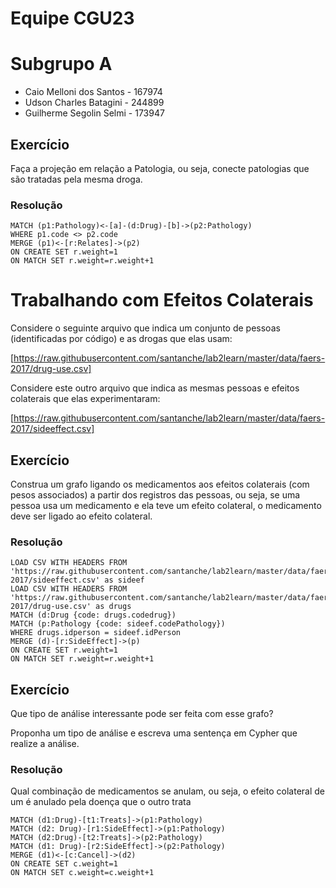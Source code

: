 # Equipe CGU23

# Subgrupo A
* Caio Melloni dos Santos - 167974
* Udson Charles Batagini - 244899
* Guilherme Segolin Selmi - 173947

## Exercício

Faça a projeção em relação a Patologia, ou seja, conecte patologias que são tratadas pela mesma droga.

### Resolução
~~~cypher
MATCH (p1:Pathology)<-[a]-(d:Drug)-[b]->(p2:Pathology)
WHERE p1.code <> p2.code
MERGE (p1)<-[r:Relates]->(p2)
ON CREATE SET r.weight=1
ON MATCH SET r.weight=r.weight+1
~~~

# Trabalhando com Efeitos Colaterais

Considere o seguinte arquivo que indica um conjunto de pessoas (identificadas por código) e as drogas que elas usam:

[https://raw.githubusercontent.com/santanche/lab2learn/master/data/faers-2017/drug-use.csv]

Considere este outro arquivo que indica as mesmas pessoas e efeitos colaterais que elas experimentaram:

[https://raw.githubusercontent.com/santanche/lab2learn/master/data/faers-2017/sideeffect.csv]

## Exercício

Construa um grafo ligando os medicamentos aos efeitos colaterais (com pesos associados) a partir dos registros das pessoas, ou seja, se uma pessoa usa um medicamento e ela teve um efeito colateral, o medicamento deve ser ligado ao efeito colateral.

### Resolução
~~~cypher
LOAD CSV WITH HEADERS FROM 'https://raw.githubusercontent.com/santanche/lab2learn/master/data/faers-2017/sideeffect.csv' as sideef
LOAD CSV WITH HEADERS FROM 'https://raw.githubusercontent.com/santanche/lab2learn/master/data/faers-2017/drug-use.csv' as drugs
MATCH (d:Drug {code: drugs.codedrug})
MATCH (p:Pathology {code: sideef.codePathology})
WHERE drugs.idperson = sideef.idPerson
MERGE (d)-[r:SideEffect]->(p)
ON CREATE SET r.weight=1
ON MATCH SET r.weight=r.weight+1
~~~

## Exercício

Que tipo de análise interessante pode ser feita com esse grafo?

Proponha um tipo de análise e escreva uma sentença em Cypher que realize a análise.

### Resolução

Qual combinação de medicamentos se anulam, ou seja, o efeito colateral de um é anulado pela doença que o outro trata
~~~cypher
MATCH (d1:Drug)-[t1:Treats]->(p1:Pathology)
MATCH (d2: Drug)-[r1:SideEffect]->(p1:Pathology)
MATCH (d2:Drug)-[t2:Treats]->(p2:Pathology)
MATCH (d1: Drug)-[r2:SideEffect]->(p2:Pathology)
MERGE (d1)<-[c:Cancel]->(d2)
ON CREATE SET c.weight=1
ON MATCH SET c.weight=c.weight+1
~~~
